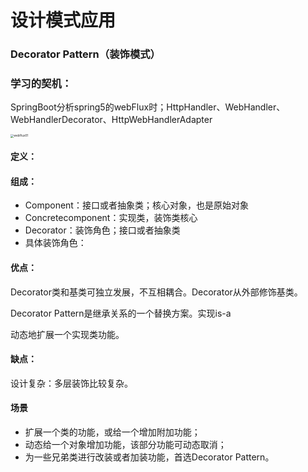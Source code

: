 # 设计模式应用

### Decorator Pattern（装饰模式）

### 学习的契机：

SpringBoot分析spring5的webFlux时；HttpHandler、WebHandler、WebHandlerDecorator、HttpWebHandlerAdapter



<img src="/Users/lzj11/Documents/webFlux01.png" alt="webFlux01" style="zoom:33%;" />



#### 定义：

#### 组成：

- Component：接口或者抽象类；核心对象，也是原始对象
- Concretecomponent：实现类，装饰类核心
- Decorator：装饰角色；接口或者抽象类
- 具体装饰角色：

#### 优点：

Decorator类和基类可独立发展，不互相耦合。Decorator从外部修饰基类。

Decorator Pattern是继承关系的一个替换方案。实现is-a

动态地扩展一个实现类功能。

#### 缺点：

设计复杂：多层装饰比较复杂。

#### 场景

- 扩展一个类的功能，或给一个增加附加功能；
- 动态给一个对象增加功能，该部分功能可动态取消；
- 为一些兄弟类进行改装或者加装功能，首选Decorator Pattern。



























